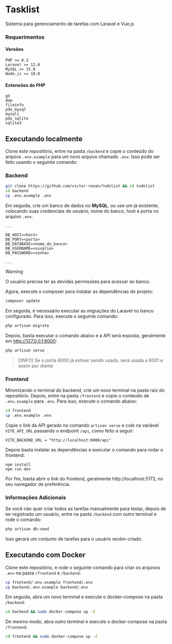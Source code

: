 # Tasklist

Sistema para gerenciamento de tarefas com Laravel e Vue.js

### Requerimentos

#### Versões

```
PHP >= 8.3
Laravel >= 12.0
MySQL >= 15.0
Node.js >= 18.0
```

#### Extensões do PHP

```
gd
dom
fileinfo
pdo_mysql
mysqli
pdo_sqlite
sqlite3
```

## Executando localmente

Clone este repositório, entre na pasta `/backend` e copie o conteúdo do arquivo `.env.example` para um novo arquivo chamado `.env`. Isso pode ser feito usando o seguinte comando:

### Backend

```bash
git clone https://github.com/victor-renan/todolist && cd todolist
cd backend
cp .env.example .env
```

Em seguida, crie um banco de dados no **MySQL**, ou use um já existente, colocando suas credenciais de usuário, nome do banco, host e porta no arquivo `.env`.

```
...

DB_HOST=<host>
DB_PORT=<porta>
DB_DATABASE=<nome_do_banco>
DB_USERNAME=<usuário>
DB_PASSWORD=<senha>

...
```

> [!WARNING]
> O usuário precisa ter as devidas permissões para acessar ao banco.

Agora, execute o composer para instalar as dependências do projeto:

```bash
composer update
```

Em seguida, é necessário executar as migrações do Laravel no banco configurado. Para isso, execute o seguinte comando:

```bash
php artisan migrate
```

Depois, basta executar o comando abaixo e a API será exposta, geralmente em http://127.0.0.1:8000:

```bash
php artisan serve
```
> [!INFO]
> Se a porta 8000 já estiver sendo usada, será usada a 8001 e assim por diante

### Frontend

Minimizando o terminal do backend, crie um novo terminal na pasta raiz do repositório. Depois, entre na pasta `/frontend` e copie o conteúdo de `.env.example` para `.env`. Para isso, execute o comando abaixo:

```bash
cd frontend
cp .env.example .env
```

Copie o link da API gerado no comando `artisan serve` e cole na variável `VITE_API_URL` passando o endpoint `/api`, como feito a seguir:

```
VITE_BACKEND_URL = "http://localhost:8000/api"
```

Depois basta instalar as dependências e executar o comando para rodar o frontend:

```
npm install
npm run dev
```

Por fim, basta abrir o link do frontend, geralmente http://localhost:5173, no seu navegador de preferência.

### Informações Adicionais

Se você não quer criar todos as tarefas manualmente para testar, depois de ter registrado um usuário, entre na pasta `/backend` com outro terminal e rode o comando:

```bash
php artisan db:seed
```

Isso gerará um conjunto de tarefas para o usuário recém-criado.

## Executando com Docker

Clone este repositório, e rode o seguinte comando para criar os arquivos `.env` na pasta `/frontend` e `/backend`:

```bash
cp frontend/.env.example frontend/.env
cp backend/.env.example backend/.env
```

Em seguida, abra um novo terminal e execute o docker-compose na pasta `/backend`:

```bash
cd backend && sudo docker-compose up -d
```

De mesmo modo, abra outro terminal e execute o docker-compose na pasta `/frontend`:

```bash
cd frontend && sudo docker-compose up -d
```